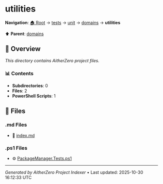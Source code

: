# utilities

**Navigation**: [🏠 Root](../../../../index.md) → [tests](../../../index.md) → [unit](../../index.md) → [domains](../index.md) → **utilities**

⬆️ **Parent**: [domains](../index.md)

## 📖 Overview

*This directory contains AitherZero project files.*

### 📊 Contents

- **Subdirectories**: 0
- **Files**: 2
- **PowerShell Scripts**: 1

## 📄 Files

### .md Files

- 📝 [index.md](./index.md)

### .ps1 Files

- ⚙️ [PackageManager.Tests.ps1](./PackageManager.Tests.ps1)

---

*Generated by AitherZero Project Indexer* • Last updated: 2025-10-30 16:12:33 UTC


